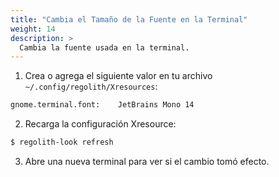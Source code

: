 ```yaml
---
title: "Cambia el Tamaño de la Fuente en la Terminal"
weight: 14
description: >
  Cambia la fuente usada en la terminal.
---
```


1. Crea o agrega el siguiente valor en tu archivo  `~/.config/regolith/Xresources`:
```bash
gnome.terminal.font:	JetBrains Mono 14
```
2. Recarga la configuración Xresource:
```bash
$ regolith-look refresh
```
3. Abre una nueva terminal para ver si el cambio tomó efecto.
